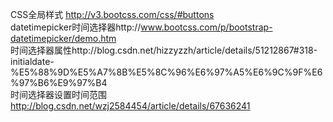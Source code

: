 CSS全局样式                http://v3.bootcss.com/css/#buttons                                              
datetimepicker时间选择器http://www.bootcss.com/p/bootstrap-datetimepicker/demo.htm                   
时间选择器属性http://blog.csdn.net/hizzyzzh/article/details/51212867#318-initialdate-%E5%88%9D%E5%A7%8B%E5%8C%96%E6%97%A5%E6%9C%9F%E6%97%B6%E9%97%B4                                                                          
时间选择器设置时间范围    http://blog.csdn.net/wzj2584454/article/details/67636241
